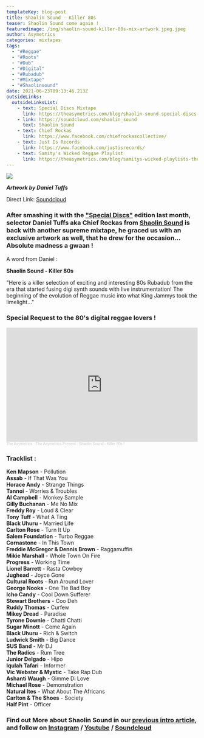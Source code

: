 ```yaml
---
templateKey: blog-post
title: Shaolin Sound - Killer 80s
teaser: Shaolin Sound come again !
featuredimage: /img/shaolin-sound-killer-80s-mix-artwork.jpeg.jpeg
author: Asymetrics
categories: mixtapes
tags:
  - "#Reggae"
  - "#Roots"
  - "#Dub"
  - "#Digital"
  - "#Rubadub"
  - "#Mixtape"
  - "#Shaolinsound"
date: 2021-06-23T09:13:46.213Z
outsideLinks:
  outsideLinksList:
    - text: Special Discs Mixtape
      link: https://theasymetrics.com/blog/shaolin-sound-special-discs-mixtape/
    - link: https://soundcloud.com/shaolin_sound
      text: Shaolin Sound
    - text: Chief Rockas
      link: https://www.facebook.com/chiefrockascollective/
    - text: Just Is Records
      link: https://www.facebook.com/justisrecords/
    - text: Samity's Wicked Reggae Playlist
      link: https://theasymetrics.com/blog/samitys-wicked-playlists-the-reggae-list/
---
```

![](/img/shaolin-sound-killer-80s-mix-artwork.jpeg.jpeg)

***Artwork by Daniel Tuffs***

Direct Link: [Soundcloud](https://soundcloud.com/the-asymetrics/shaolin-sound-killer-80s)

### After smashing it with the **["Special Discs"](https://theasymetrics.com/blog/shaolin-sound-special-discs-mixtape/)** edition last month, selector Daniel Tuffs aka Chief Rockas from **[Shaolin Sound](https://soundcloud.com/shaolin_sound)** is back with another supreme mixtape, he graced us with an exclusive artwork as well, that he drew for the occasion... Absolute madness a gwaan !

A word from Daniel :

**Shaolin Sound - Killer 80s**

"Here is a killer selection of exciting and interesting 80s Rubadub from the era that started fusing digi synth sounds with live instrumentation! The beginning of the evolution of Reggae music into what King Jammys took the limelight..."

### Special Request to the 80's digital reggae lovers !

<iframe width="100%" height="300" scrolling="no" frameborder="no" allow="autoplay" src="https://w.soundcloud.com/player/?url=https%3A//api.soundcloud.com/tracks/1071129970&color=%23ff5500&auto_play=false&hide_related=false&show_comments=true&show_user=true&show_reposts=false&show_teaser=true&visual=true"></iframe><div style="font-size: 10px; color: #cccccc;line-break: anywhere;word-break: normal;overflow: hidden;white-space: nowrap;text-overflow: ellipsis; font-family: Interstate,Lucida Grande,Lucida Sans Unicode,Lucida Sans,Garuda,Verdana,Tahoma,sans-serif;font-weight: 100;"><a href="https://soundcloud.com/the-asymetrics" title="The Asymetrics" target="_blank" style="color: #cccccc; text-decoration: none;">The Asymetrics</a> · <a href="https://soundcloud.com/the-asymetrics/shaolin-sound-killer-80s" title="The Asymetrics Present : Shaolin Sound - Killer 80s !" target="_blank" style="color: #cccccc; text-decoration: none;">The Asymetrics Present : Shaolin Sound - Killer 80s !</a></div>

### Tracklist :

**Ken Mapson** - Pollution\
**Assab** - If That Was You\
**Horace Andy** - Strange Things\
**Tannoi** - Worries & Troubles\
**Al Campbell** - Monkey Sample\
**Gilly Buchanan** - Me No Mix\
**Freddy Roy** - Loud & Clear\
**Tony Tuff** - What A Ting\
**Black Uhuru** - Married Life\
**Carlton Rose** - Turn It Up\
**Salem Foundation** - Turbo Reggae\
**Cornastone** - In This Town\
**Freddie McGregor & Dennis Brown** - Raggamuffin\
**Mikie Marshall** - Whole Town On Fire\
**Progress** - Working Time\
**Lionel Barrett** - Rasta Cowboy\
**Jughead** - Joyce Gone\
**Cultural Roots** - Run Around Lover\
**George Nooks** - One Tie Bad Boy\
**Icho Candy** - Cool Down Sufferer\
**Stewart Brothers** - Coo Deh\
**Ruddy Thomas** - Curfew\
**Mikey Dread** - Paradise\
**Tyrone Downie** - Chatti Chatti\
**Sugar Minott** - Come Again\
**Black Uhuru** - Rich & Switch\
**Ludwick Smith** - Big Dance\
**SUS Band** - Mr DJ\
**The Radics** - Rum Tree\
**Junior Delgado** - Hipo\
**Iqulah Tafari** - Informer\
**Vic Webster & Mystic** - Take Rap Dub\
**Ashanti Waugh** - Gimme Di Love\
**Michael Rose** - Demonstration\
**Natural Ites** - What About The Africans\
**Carlton & The Shoes** - Society\
**Half Pint** - Officer

### Find out More about Shaolin Sound in our [previous intro article](https://theasymetrics.com/blog/shaolin-sound-special-discs-mixtape/), and follow on [Instagram](https://www.instagram.com/shaolin_sound/?hl=en) / [Youtube](https://www.youtube.com/channel/UCb_n9IVwUzFHxQ7RlnJH6kg) / [Soundcloud](https://soundcloud.com/shaolin_sound)